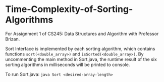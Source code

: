 # Time-Complexity-of-Sorting-Algorithms
For Assignment 1 of CS245: Data Structures and Algorithm with Professor Brizan.

Sort Interface is implemented by each sorting algorithm, which contains functions ```sort(<double_array>)``` and ```isSorted(<double_array>)```. 
By uncommenting the main method in Sort.java, the runtime result of the six sorting algorithms in milliseconds will be printed to console.

To run Sort.java:
  ```java Sort <desired-array-length>```
